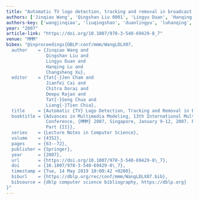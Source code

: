 ```yaml
---
title: "Automatic TV logo detection, tracking and removal in broadcast video"
authors: ['Jinqiao Wang', 'Qingshan Liu 0001', 'Lingyu Duan', 'Hanqing Lu', 'Changsheng Xu']
authors-key: ['wangjinqiao', 'liuqingshan', 'duanlingyu', 'luhanqing', 'xuchangsheng']
year: "2007"
article-link: "https://doi.org/10.1007/978-3-540-69429-8_7"
venue: "MMM"
bibex: "@inproceedings{DBLP:conf/mmm/WangLDLX07,
  author    = {Jinqiao Wang and
               Qingshan Liu and
               Lingyu Duan and
               Hanqing Lu and
               Changsheng Xu},
  editor    = {Tat{-}Jen Cham and
               Jianfei Cai and
               Chitra Dorai and
               Deepu Rajan and
               Tat{-}Seng Chua and
               Liang{-}Tien Chia},
  title     = {Automatic {TV} Logo Detection, Tracking and Removal in Broadcast Video},
  booktitle = {Advances in Multimedia Modeling, 13th International Multimedia Modeling
               Conference, {MMM} 2007, Singapore, January 9-12, 2007. Proceedings,
               Part {II}},
  series    = {Lecture Notes in Computer Science},
  volume    = {4352},
  pages     = {63--72},
  publisher = {Springer},
  year      = {2007},
  url       = {https://doi.org/10.1007/978-3-540-69429-8\_7},
  doi       = {10.1007/978-3-540-69429-8\_7},
  timestamp = {Tue, 14 May 2019 10:00:42 +0200},
  biburl    = {https://dblp.org/rec/conf/mmm/WangLDLX07.bib},
  bibsource = {dblp computer science bibliography, https://dblp.org}
}"
---
```

